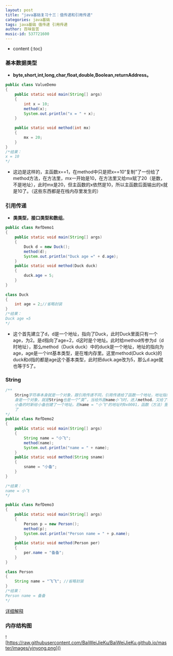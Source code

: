 ```yaml
---
layout: post
title: "java基础复习十三：值传递和引用传递"
categories: java基础
tags: java基础 值传递 引用传递
author: 百味皆苦
music-id: 537721600
---
```


* content
{:toc}
### 基本数据类型

- **byte,short,int,long,char,float,double,Boolean,returnAddress。**

```java
public class ValueDemo
{
	public static void main(String[] args)
	{
		int x = 10;
		method(x);
		System.out.println("x = " + x);
	}
	
	public static void method(int mx)
	{
		mx = 20;
	}
}
/*结果：
x = 10
*/
```

- 这边是这样的，主函数x==1，在method中只是把x==10“复制”了一份给了method方法，在方法里，mx一开始是10，在方法里又给mx赋了20（是数，不是地址），此时mx是20，但主函数的x依然是10，所以主函数后面输出的x就是10了。（这些东西都是在栈内存里发生的）

### 引用传递

- **类类型，接口类型和数组**。

```java
public class RefDemo1
{
	public static void main(String[] args)
	{
		Duck d = new Duck();
		method(d);
		System.out.println("Duck age =" + d.age);
	}
	public static void method(Duck duck)
	{
		duck.age = 5;
	}
}
 
class Duck
{
	int age = 2;//省略封装
}
/*结果：
Duck age =5
*/
```

- 这个首先建立了d，d是一个地址，指向了Duck，此时Duck里面只有一个age，为2。是d指向了age=2，d这时是个地址。此时给method传参为d（d时地址），那么method（Duck duck）中的duck是一个地址，地址的指向为age，age是一个int基本类型，是在堆内存里。这里method(Duck duck)的duck和d指的都是age这个基本类型，此时把duck.age改为5，那么d.age就也等于5了。

### String

```java
/**
	String字符串本身就是一个对象，跟引用传递不同，引用传递给了函数一个地址，地址指向一个值，String本
	身是一个对象，就是String也是一个“类”，当给外面name小飞时，进入method，又给了sname一个小备，此时给
	小备的时新给小备创建了一个地址。若name = "小飞"的地址时0x0001，函数（方法）里的name就不等于0x0001
	了
*/
public class RefDemo2
{
	public static void main(String[] args)
	{
		String name = "小飞";
		method(name);
		System.out.println("name = " + name);
	}
	public static void method(String sname)
	{
		sname = "小备";
	}
}
 
/*结果：
name = 小飞
*/
```

```java
public class RefDemo3
{
	public static void main(String[] args)
	{
		Person p = new Person();
		method(p);
		System.out.println("Person name = " + p.name);
	}
	public static void method(Person per)
	{
		per.name = "备备";
	}
}
 
class Person
{
	String name = "飞飞";	//省略封装
}
/*结果：
Person name = 备备
*/
```

[详细解释](https://blog.csdn.net/bntX2jSQfEHy7/article/details/83508006)

### 内存结构图

![https://raw.githubusercontent.com/BaiWeiJieKu/BaiWeiJieKu.github.io/master/images/yinyong.png]()